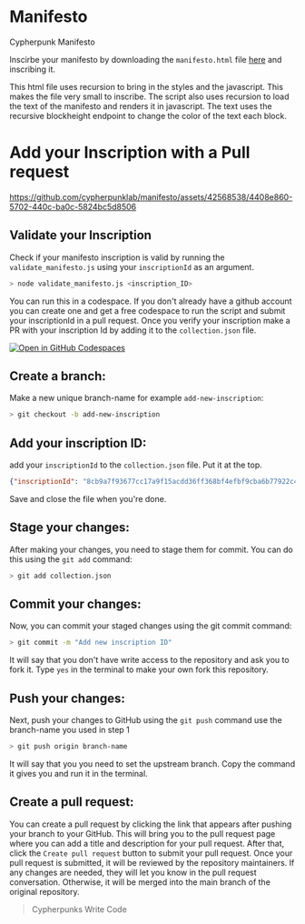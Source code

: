 # Manifesto
Cypherpunk Manifesto

Inscirbe your manifesto by downloading the `manifesto.html` file [here](https://github.com/cypherpunklab/manifesto/blob/main/manifesto.html) and inscribing it.

This html file uses recursion to bring in the styles and the javascript. This makes the file very small to inscribe. The script also uses recursion to load the text of the manifesto and renders it in javascript. The text uses the recursive blockheight endpoint to change the color of the text each block.

# Add your Inscription with a Pull request

https://github.com/cypherpunklab/manifesto/assets/42568538/4408e860-5702-440c-ba0c-5824bc5d8506

## Validate your Inscription

Check if your manifesto inscription is valid by running the `validate_manifesto.js` using your `inscriptionId` as an argument.

```bash
> node validate_manifesto.js <inscription_ID>
```
You can run this in a codespace. If you don't already have a github account you can create one and get a free codespace to run the script and submit your inscriptionId in a pull request. Once you verify your inscription make a PR with your inscription Id by adding it to the `collection.json` file.

[![Open in GitHub Codespaces](https://github.com/codespaces/badge.svg)](https://codespaces.new/cypherpunklab/manifesto)


## Create a branch:

Make a new unique branch-name for example `add-new-inscription`:
```bash
> git checkout -b add-new-inscription
```
## Add your inscription ID:

add your `inscriptionId` to the `collection.json` file. Put it at the top.
```json
{"inscriptionId": "8cb9a7f93677cc17a9f15acdd36ff368bf4efbf9cba6b77922c401f137e38025i0"},
```
Save and close the file when you're done.

## Stage your changes:

After making your changes, you need to stage them for commit. You can do this using the `git add` command:

```bash
> git add collection.json
```
## Commit your changes:

Now, you can commit your staged changes using the git commit command:

```bash
> git commit -m "Add new inscription ID"
```
It will say that you don't have write access to the repository and ask you to fork it. Type `yes` in the terminal to make your own fork this repository.

## Push your changes:

Next, push your changes to GitHub using the `git push` command
use the branch-name you used in step 1

```bash
> git push origin branch-name
```
It will say that you you need to set the upstream branch. Copy the command it gives you and run it in the terminal.

## Create a pull request:
    
You can create a pull request by clicking the link that appears after pushing your branch to your GitHub. This will bring you to the pull request page where you can add a title and description for your pull request. After that, click the `Create pull request` button to submit your pull request.
Once your pull request is submitted, it will be reviewed by the repository maintainers. If any changes are needed, they will let you know in the pull request conversation. Otherwise, it will be merged into the main branch of the original repository.

> Cypherpunks Write Code
